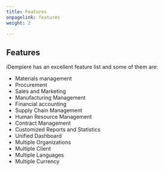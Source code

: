 ```yaml
---
title: Features
onpagelink: features
weight: 2

---
```


Features
--------

iDempiere has an excellent feature list and some of them are:

- Materials management
- Procurement
- Sales and Marketing
- Manufacturing Management
- Financial accounting
- Supply Chain Management
- Human Resource Management
- Contract Management
- Customized Reports and Statistics
- Unified Dashboard
- Multiple Organizations
- Multiple Client
- Multiple Languages
- Multiple Currency
 